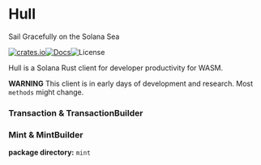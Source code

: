 # Hull
Sail Gracefully on the Solana Sea

[![crates.io](https://img.shields.io/crates/v/solana-hull.svg)](https://crates.io/crates/solana-hull)[![Docs](https://docs.rs/solana-hull/badge.svg)](https://docs.rs/solana-hull)![License](https://img.shields.io/crates/l/solana-hull)

Hull is a Solana Rust client for developer productivity for WASM.

**WARNING** This client is in early days of development and research. Most `methods` might change.

### Transaction & TransactionBuilder


### Mint & MintBuilder
**package directory:** `mint`